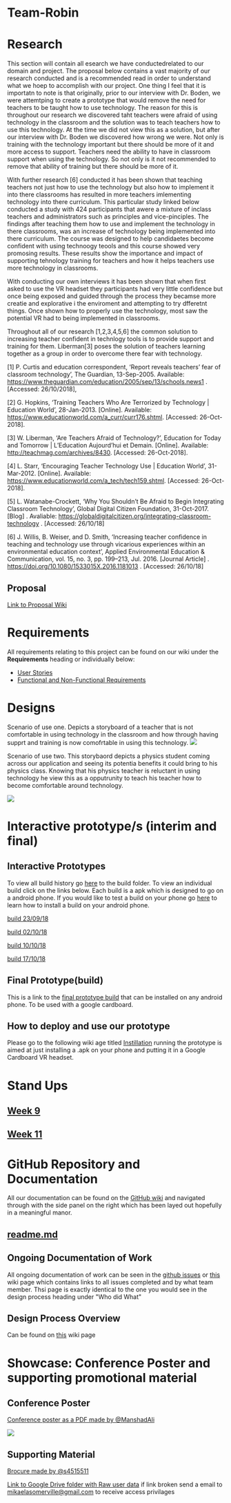 # Team-Robin

# Research
This section will contain all esearch we have conductedrelated to our domain and project. The proposal below contains a vast majority of our research conducted and is a recommended read in order to understand what we hoep to accomplish with our project. One thing I feel that it is importatn to note is that originally, prior to our interview with Dr. Boden, we were attemtping to create a prototype that would remove the need for teachers to be taught how to use technology. The reason for this is throughout our research we discovered taht teachers were afraid of using technology in the classroom and the solution was to teach teachers how to use this technology. At the time we did not view this as a solution, but after our interview with Dr. Boden we discovered how wrong we were. Not only is training with the technology important but there should be more of it and more access to support. Teachers need the ability to have in classroom support when using the technology. So not only is it not recommended to remove that ability of training but there should be more of it. 

With further research [6] conducted it has been shown that teaching teachers not just how to use the technology but also how to implement it into there classrooms has resulted in more teachers imlementing technology into there curriculum. This particular study linked below conducted a study with 424 participants that awere a mixture of inclass teachers and administrators such as principles and vice-pinciples. The findings after teaching them how to use and implement the technology in there classrooms, was an increase of technology being implemented into there curriculum. The course was designed to help candidaetes become confident with using technoogy teools and this course showed very promosing results. These results show the importance and impact of supporting tehnology training for teachers and how it helps teachers use more technology in classrooms.

With conducting our own interviews it has been shown that when first asked to use the VR headset they participants had very little confidence but once being exposed and guided through the process they becamse more creatie and explorative i the enviroment and attempting to try dfferetnt things. Once shown how to properly use the technology, most saw the potential VR had to being implemented in classrooms.

Throughout all of our research [1,2,3,4,5,6] the common solution to increasing teacher confident in technlogy tools is to provide support and training for them. Liberman[3] poses the solution of teachers learning together as a group in order to overcome there fear with technology.


[1] P. Curtis and  education correspondent, ‘Report reveals teachers’ fear of classroom technology’, The Guardian, 13-Sep-2005.  Available: https://www.theguardian.com/education/2005/sep/13/schools.news1 . [Accessed: 26/10/2018],

[2] G. Hopkins, ‘Training Teachers Who Are Terrorized by Technology | Education World’, 28-Jan-2013. [Online]. Available: https://www.educationworld.com/a_curr/curr176.shtml. [Accessed: 26-Oct-2018].

[3] W. Liberman, ‘Are Teachers Afraid of Technology?’, Education for Today and Tomorrow | L’Education Aujourd’hui et Demain. [Online]. Available: http://teachmag.com/archives/8430. [Accessed: 26-Oct-2018].

[4] L. Starr, ‘Encouraging Teacher Technology Use | Education World’, 31-Mar-2012. [Online]. Available: https://www.educationworld.com/a_tech/tech159.shtml. [Accessed: 26-Oct-2018].

[5] L. Watanabe-Crockett, ‘Why You Shouldn’t Be Afraid to Begin Integrating Classroom Technology’, Global Digital Citizen Foundation, 31-Oct-2017. [Blog] . Avaliable: https://globaldigitalcitizen.org/integrating-classroom-technology . [Accessed: 26/10/18]

[6] J. Willis, B. Weiser, and D. Smith, ‘Increasing teacher confidence in teaching and technology use through vicarious experiences within an environmental education context’, Applied Environmental Education & Communication, vol. 15, no. 3, pp. 199–213, Jul. 2016. [Journal Article] . https://doi.org/10.1080/1533015X.2016.1181013 . [Accessed: 26/10/18]

## Proposal
[Link to Proposal Wiki](../../wiki/Proposal)

# Requirements
All requirements relating to this project can be found on our wiki under the **Requirements** heading or individually below:
 - [User Stories](../../wiki/User-Stories)
 - [Functional and Non-Functional Requirements](../../wiki/Functional-and-Non-Functional)

# Designs

Scenario of use one. Depicts a storyboard of a teacher that is not comfortable in using technology in the classroom and how through having supprt and training is now comofrtable in using this technology.
![](/Images/deco3500_storyboard-1.jpg)

Scenario of use two. This storybaord depicts a physics student coming across our application and seeing its potentia benefits it could bring to his physics class. Knowing that his physics teacher is reluctant in using technology he view this as a opputrunity to teach his teacher how to become comfortable around technology.

![](/Images/deco3500_storyboard-2.jpg)


# Interactive prototype/s (interim and final)

## Interactive Prototypes
To view all build history go [here](/Builds) to the build folder. To view an individual build click on the links below. Each build is a apk which is designed to go on a android phone. If you would like to test a build on your phone go [here](../../wiki/Installation#just-getting-the-dang-prototype-to-run-on-your-android-phone) to learn how to install a build on your android phone.
  
  
[build 23/09/18](../master/Builds/23-09-18%20-%20build.apk)
 
[build 02/10/18](../master/Builds/02-10-18-build.apk)

[build 10/10/18](../master/Builds/10-10-18%20build.apk)

[build 17/10/18](../master/Builds/17-10-18%20build.apk)

## Final Prototype(build)
This is a link to the [final prototype build](/Builds/17-10-18%20build.apk) that can be installed on any android phone. To be used with a google cardboard.

## How to deploy and use our prototype
Please go to the following wiki age titled [Instillation](../../wiki/Installation)
running the prototype is aimed at just installing a .apk on your phone and putting it in a Google Cardboard VR headset.

# Stand Ups
## [Week 9](../../wiki/Stand-Up-Week-9)
## [Week 11](../../wiki/Stand-Up-Week-11)
  
# GitHub Repository and Documentation
All our documentation can be found on the [GitHub wiki](../../wiki) and navigated through with the side panel on the right which has been layed out hopefully in a meaningful manor.

## [readme.md](https://github.com/deco3500-2018/Team-Robin/blob/master/README.md)

## Ongoing Documentation of Work
All ongoing documentation of work can be seen in the [github issues](../../issues) or [this](../../wiki/Ongoing-Documentation-of-Work) wiki page which contains links to all issues completed and by what team member. Thsi page is exactly identical to the one you would see in the design process heading under "Who did What"

## Design Process Overview
Can be found on [this](../../wiki/Design-Process) wiki page

# Showcase: Conference Poster and supporting promotional material
## Conference Poster
[Conference poster as a PDF made by @ManshadAli](/Documents/Presentation2.pdf)

![](/Documents/conferencePosterImage.jpg)

## Supporting Material
[Brocure made by @s4515511](/Documents/deco3500-brochure.pdf)

[Link to Google Drive folder with Raw user data](https://drive.google.com/drive/folders/11N94aPlL3sOBxBMbcHDbuf-HyCYQ8i-w?usp=sharing) if link broken send a email to mikaelasomerville@gmail.com to receive access privilages
